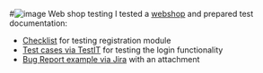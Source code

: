 #![image](https://github.com/SashaTsu/Web-shop-testing/assets/106661941/1423b50d-84a3-478a-9138-264105da3c8c)
 Web shop testing
I tested a [webshop](https://demoshop.webmercs.com/) and prepared test documentation:
<ul>
<li>  <a href="https://docs.google.com/spreadsheets/d/1JUhAMNSGQngcGcoNy3-KG9cAdZqpFcRd/edit?usp=sharing&ouid=115802836196495842177&rtpof=true&sd=true">Checklist</a> for testing registration module </li>
<li> <a href="https://drive.google.com/file/d/19aPN10Td173SPQTcLckm2C2Y5UqWAKJa/view?usp=sharing">Test cases via TestIT</a> for testing the login functionality </li>
<li>  <a href="https://drive.google.com/drive/folders/1Vu1OyBDptpEsvqBFdYg1LMc-3mtiYztA?usp=sharing">Bug Report example via Jira</a> with an attachment </li>
</ul>
